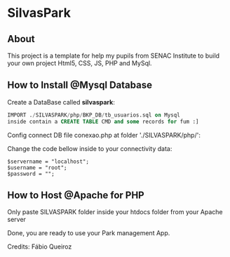 # SilvasPark

About
-----
This project is a template for help my pupils from SENAC Institute to build your own project Html5, CSS, JS, PHP and MySql.

How to Install @Mysql Database
------------------------------

Create a DataBase called <b>silvaspark</b>:

```sql
IMPORT ./SILVASPARK/php/BKP_DB/tb_usuarios.sql on Mysql
inside contain a CREATE TABLE CMD and some records for fum :]
```
Config connect DB file conexao.php at folder './SILVASPARK/php/': <br>

Change the code bellow inside to your connectivity data:
```
$servername = "localhost";
$username = "root";
$password = "";
```
How to Host @Apache for PHP
---------------------------

Only paste SILVASPARK folder inside your htdocs folder from your Apache server

Done, you are ready to use your Park management App.

Credits: Fábio Queiroz

